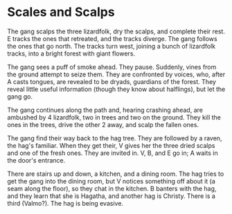 # Scales and Scalps

The gang scalps the three lizardfolk, dry the scalps, and complete their rest.
E tracks the ones that retreated, and the tracks diverge.
The gang follows the ones that go north.
The tracks turn west, joining a bunch of lizardfolk tracks, into a bright forest with giant flowers.

The gang sees a puff of smoke ahead.
They pause.
Suddenly, vines from the ground attempt to seize them.
They are confronted by voices, who, after A casts tongues, are revealed to be dryads, guardians of the forest.
They reveal little useful information (though they know about halflings),
but let the gang go.

The gang continues along the path and, hearing crashing ahead, are ambushed by 4 lizardfolk,
two in trees and two on the ground.
They kill the ones in the trees, drive the other 2 away, and scalp the fallen ones.

The gang find their way back to the hag tree.
They are followed by a raven, the hag's familiar.
When they get their, V gives her the three dried scalps and one of the fresh ones.
They are invited in.
V, B, and E go in; A waits in the door's entrance.

There are stairs up and down, a kitchen, and a dining room.
The hag tries to get the gang into the dining room, but V notices something off about it
(a seam along the floor),
so they chat in the kitchen.
B banters with the hag, and they learn that she is Hagatha, and another hag is Christy.
There is a third (Valmo?).
The hag is being evasive.
